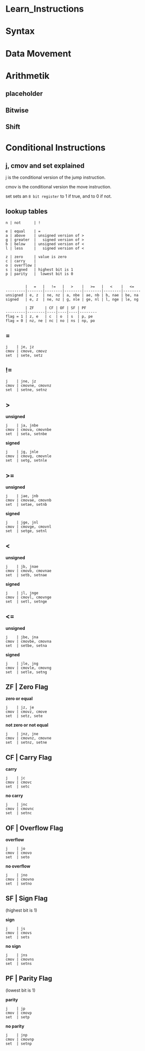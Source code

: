# Learn_Instructions

# Syntax

# Data Movement

# Arithmetik

## placeholder

## Bitwise

## Shift

# Conditional Instructions

## j, cmov and set explained

j is the conditional version of the jump instruction.

cmov is the conditional version the move instruction.

set sets an `8 bit register` to 1 if true, and to 0 if not.

## lookup tables
```
n | not      | ! 

e | equal    | =
a | above    | unsigned version of >
g | greater  |   signed version of >
b | below    | unsigned version of <
l | less     |   signed version of <

z | zero     | value is zero
c | carry    |
o | overflow |
s | signed   | highest bit is 1
p | parity   |  lowest bit is 0


```
```
         |   =   |   !=   |   >    |   >=   |   <    |   <=
---------|-------|--------|--------|--------|--------|--------
unsigned | e, z  | ne, nz | a, nbe | ae, nb | b, nae | be, na
signed   | e, z  | ne, nz | g, nle | ge, nl | l, nge | le, ng
```
```
         | ZF     | CF | OF | SF | PF
---------|--------|----|----|----|--------
flag = 1 | z, e   | c  | o  | s  | p, pe
flag = 0 | nz, ne | nc | no | ns | np, po
```

## =
```
j    | je, jz
cmov | cmove, cmovz
set  | sete, setz
```

## !=
```
j    | jne, jz
cmov | cmovne, cmovnz
set  | setne, setnz
```

## >

**unsigned**
```
j    | ja, jnbe
cmov | cmova, cmovnbe
set  | seta, setnbe
```

**signed**
```
j    | jg, jnle
cmov | cmovg, cmovnle
set  | setg, setnle
```

## >=

**unsigned**
```
j    | jae, jnb
cmov | cmovae, cmovnb
set  | setae, setnb
```

**signed**
```
j    | jge, jnl
cmov | cmovge, cmovnl
set  | setge, setnl
```

## <

**unsigned**
```
j    | jb, jnae
cmov | cmovb, cmovnae
set  | setb, setnae
```

**signed**
```
j    | jl, jnge
cmov | cmovl, cmovnge
set  | setl, setnge
```

## <=

**unsigned**
```
j    | jbe, jna
cmov | cmovbe, cmovna
set  | setbe, setna
```

**signed**
```
j    | jle, jng
cmov | cmovle, cmovng
set  | setle, setng
```

## ZF | Zero Flag
**zero or equal**
```
j    | jz, je
cmov | cmovz, cmove
set  | setz, sete
```
**not zero or not equal**
```
j    | jnz, jne
cmov | cmovnz, cmovne
set  | setnz, setne
```

## CF | Carry Flag
**carry**
```
j    | jc
cmov | cmovc
set  | setc
```
**no carry**
```
j    | jnc
cmov | cmovnc
set  | setnc
```

## OF | Overflow Flag
**overflow**
```
j    | jo
cmov | cmovo
set  | seto
```
**no overflow**
```
j    | jno
cmov | cmovno
set  | setno
```

## SF | Sign Flag
(highest bit is 1)

**sign**
```
j    | js
cmov | cmovs
set  | sets
```
**no sign**
```
j    | jns
cmov | cmovns
set  | setns
```

## PF | Parity Flag
(lowest bit is 1)

**parity**
```
j    | jp
cmov | cmovp
set  | setp
```
**no parity**
```
j    | jnp
cmov | cmovnp
set  | setnp
```


